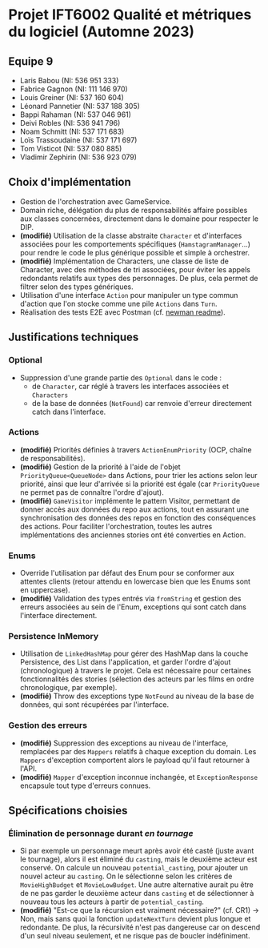 # Projet IFT6002 Qualité et métriques du logiciel (Automne 2023)

## Equipe 9

- Laris Babou (NI: 536 951 333)
- Fabrice Gagnon (NI: 111 146 970)
- Louis Greiner (NI: 537 160 604)
- Léonard Pannetier (NI: 537 188 305)
- Bappi Rahaman (NI: 537 046 961)
- Deivi Robles (NI: 536 941 796)
- Noam Schmitt (NI: 537 171 683)
- Loïs Trassoudaine (NI: 537 171 697)
- Tom Visticot (NI: 537 080 885)
- Vladimir Zephirin (NI: 536 923 079)

## Choix d'implémentation

- Gestion de l'orchestration avec GameService.
- Domain riche, délégation du plus de responsabilités affaire possibles aux classes concernées, directement dans le domaine pour respecter le DIP.
- **(modifié)** Utilisation de la classe abstraite `Character` et d'interfaces associées pour les comportements spécifiques (`HamstagramManager`...) pour
  rendre le code le
  plus générique possible et simple à orchestrer.
- **(modifié)** Implémentation de Characters, une classe de liste de Character, avec des méthodes de tri associées, pour éviter les appels redondants relatifs
  aux types des
  personnages. De plus, cela permet de filtrer selon des types génériques.
- Utilisation d'une interface `Action` pour manipuler un type commun d'action que l'on stocke comme une pile `Actions` dans `Turn`.
- Réalisation des tests E2E avec Postman (cf. [newman readme](./newman/README.md)).

## Justifications techniques

### Optional

- Suppression d'une grande partie des `Optional` dans le code :
  - de `Character`, car réglé à travers les interfaces associées et `Characters`
  - de la base de données (`NotFound`) car renvoie d'erreur directement catch dans l'interface.

### Actions

- **(modifié)** Priorités définies à travers `ActionEnumPriority` (OCP, chaîne de responsabilités).
- **(modifié)** Gestion de la priorité à l'aide de l'objet `PriorityQueue<QueueNode>` dans Actions, pour trier les actions selon leur priorité, ainsi que leur
  d'arrivée si la
  priorité est égale (car `PriorityQueue` ne permet pas de connaître l'ordre d'ajout).
- **(modifié)** `GameVisitor` implémente le pattern Visitor, permettant de donner accès aux données du repo aux actions, tout en assurant une synchronisation
  des données des
  repos en fonction des conséquences des actions. Pour faciliter l'orchestration, toutes les autres implémentations des anciennes stories ont été converties en
  Action.

### Enums

- Override l'utilisation par défaut des Enum pour se conformer aux attentes clients (retour attendu en lowercase bien que les Enums sont en uppercase).
- **(modifié)** Validation des types entrés via `fromString` et gestion des erreurs associées au sein de l'Enum, exceptions qui sont catch dans l'interface
  directement.

### Persistence InMemory

- Utilisation de `LinkedHashMap` pour gérer des HashMap dans la couche Persistence, des List dans l'application, et garder l'ordre d'ajout (chronologique) à
  travers
  le projet. Cela est nécessaire pour certaines fonctionnalités des stories (sélection des acteurs par les films en ordre chronologique, par exemple).
- **(modifié)** Throw des exceptions type `NotFound` au niveau de la base de données, qui sont récupérées par l'interface.

### Gestion des erreurs

- **(modifié)** Suppression des exceptions au niveau de l'interface, remplacées par des `Mappers` relatifs à chaque exception du domain. Les `Mappers`
  d'exception
  comportent alors le payload qu'il faut retourner à l'API.
- **(modifié)** `Mapper` d'exception inconnue inchangée, et `ExceptionResponse` encapsule tout type d'erreurs connues.

## Spécifications choisies

### Élimination de personnage durant <i>en tournage</i>

- Si par exemple un personnage meurt après avoir été casté
  (juste avant le tournage), alors il est éliminé du `casting`, mais le deuxième acteur est conservé.
  On calcule un nouveau `potential_casting`, pour ajouter un nouvel acteur au `casting`. On le sélectionne selon
  les critères de `MovieHighBudget` et `MovieLowBudget`.
  Une autre alternative aurait pu être de ne pas garder le deuxième acteur dans `casting` et de sélectionner à nouveau tous
  les acteurs à partir de `potential_casting`.
- **(modifié)** "Est-ce que la récursion est vraiment nécessaire?" (cf. CR1) -> Non, mais sans quoi la fonction `updateNextTurn` devient plus longue et redondante. De plus,
  la récursivité n'est pas dangereuse car on descend d'un seul niveau seulement, et ne risque pas de boucler indéfiniment.
